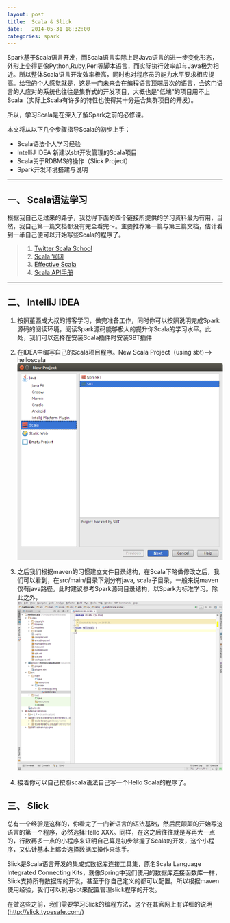 ```yaml
---
layout:	post
title:	Scala & Slick
date:	2014-05-31 18:32:00
categories:	spark
---
```


Spark基于Scala语言开发，而Scala语言实际上是Java语言的进一步变化形态，外形上变得更像Python,Ruby,Perl等脚本语言，而实际执行效率却与Java极为相近。所以整体Scala语言开发效率极高，同时也对程序员的能力水平要求相应提高。给我的个人感觉就是，这是一门未来会在编程语言顶端层次的语言，会这门语言的人应对的系统也往往是集群式的开发项目，大概也是“低端”的项目用不上Scala（实际上Scala有许多的特性也使得其十分适合集群项目的开发）。

所以，学习Scala是在深入了解Spark之前的必修课。

本文将从以下几个步骤指导Scala的初步上手：
- Scala语法个人学习经验
- IntelliJ IDEA 新建以sbt开发管理的Scala项目
- Scala关于RDBMS的操作（Slick Project）
- Spark开发环境搭建与说明


- - -

<h2 id = "第一节">一、 Scala语法学习</h2>

根据我自己走过来的路子，我觉得下面的四个链接所提供的学习资料最为有用，当然，我自己第一篇文档都没有完全看完～。主要推荐第一篇与第三篇文档，估计看到一半自己便可以开始写些Scala的程序了。

> 1. [Twitter Scala School](http://twitter.github.io/scala_school/zh_cn/index.html)
> 2. [Scala 官网](http://docs.scala-lang.org/)
> 3. [Effective Scala](http://qiujj.com/static/Scala-Handbook.htm)
> 4. [Scala API手册](http://www.scala-lang.org/api/current/#package)


- - -

<h2 id = "第二节" >二、 IntelliJ IDEA</h2>

1. 按照董西成大叔的博客学习，做完准备工作，同时你可以按照说明完成Spark源码的阅读环境，阅读Spark源码能够极大的提升你Scala的学习水平。此处，我们可以选择在安装Scala插件时安装SBT插件

2. 在IDEA中编写自己的Scala项目程序。New Scala Project（using sbt)--> helloscala
![](../assets/2014-05-31-01.png)

3. 之后我们根据maven的习惯建立文件目录结构，在Scala下略做修改之后，我们可以看到，在src/main/目录下划分有java, scala子目录，一般来说maven仅有java路径。此时建议参考Spark源码目录结构，以Spark为标准学习。除此之外，
![](../assets/2014-05-31-02.png)

4. 接着你可以自己按照scala语法自己写一个Hello Scala的程序了。

<h2 id = "第三节" >三、 Slick</h2>

总有一个经验是这样的，你看完了一门新语言的语法基础，然后屁颠颠的开始写这语言的第一个程序，必然选择Hello XXX。同样，在这之后往往就是写再大一点的，行数再多一点的小程序来证明自己算是初步掌握了Scala的开发，这个小程序，又估计基本上都会选择数据库操作来练手。

Slick是Scala语言开发的集成式数据库连接工具集，原名Scala Language Integrated Connecting Kits，就像Spring中我们使用的数据库连接函数库一样，Slick支持所有数据库的开发，甚至于你自己定义的都可以配置。所以根据maven使用经验，我们可以利用sbt来配置管理slick程序的开发。

在做这些之前，我们需要学习Slick的编程方法，这个在其官网上有详细的说明(http://slick.typesafe.com/)



